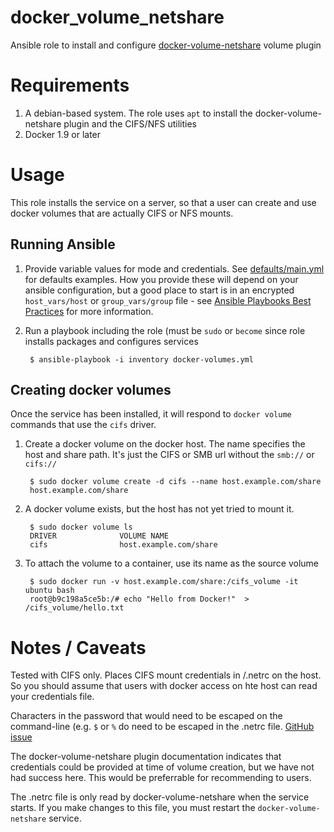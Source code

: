 # docker_volume_netshare

Ansible role to install and configure [docker-volume-netshare](https://github.com/gondor/docker-volume-netshare) volume plugin

# Requirements

1. A debian-based system. The role uses `apt` to install the docker-volume-netshare plugin and the CIFS/NFS utilities
2. Docker 1.9 or later

# Usage

This role installs the service on a server, so that a user can create and use docker volumes that are actually CIFS or NFS mounts.

## Running Ansible

1. Provide variable values for mode and credentials. See [defaults/main.yml](defaults/main.yml) for defaults examples. How you provide these will depend on your ansible configuration, but a good place to start is in an encrypted `host_vars/host` or `group_vars/group` file - see [Ansible Playbooks Best Practices](http://docs.ansible.com/ansible/playbooks_best_practices.html#directory-layout) for more information.
2. Run a playbook including the role (must be `sudo` or `become` since role installs packages and configures services

        $ ansible-playbook -i inventory docker-volumes.yml

## Creating docker volumes

Once the service has been installed, it will respond to `docker volume` commands that use the `cifs` driver.

1. Create a docker volume on the docker host. The name specifies the host and share path. It's just the CIFS or SMB url without the `smb://` or `cifs://`

        $ sudo docker volume create -d cifs --name host.example.com/share
        host.example.com/share

2. A docker volume exists, but the host has not yet tried to mount it.

        $ sudo docker volume ls
        DRIVER              VOLUME NAME
        cifs                host.example.com/share
        
3. To attach the volume to a container, use its name as the source volume

        $ sudo docker run -v host.example.com/share:/cifs_volume -it ubuntu bash
        root@b9c198a5ce5b:/# echo "Hello from Docker!"  > /cifs_volume/hello.txt

# Notes / Caveats

Tested with CIFS only. Places CIFS mount credentials in /.netrc on the host. So you should assume that users with docker access on hte host can read your credentials file.

Characters in the password that would need to be escaped on the command-line (e.g. `$` or `%` do need to be escaped in the .netrc file. [GitHub issue](https://github.com/gondor/docker-volume-netshare/issues/18)

The docker-volume-netshare plugin documentation indicates that credentials could be provided at time of volume creation, but we have not had success here. This would be preferrable for recommending to users.

The .netrc file is only read by docker-volume-netshare when the service starts. If you make changes to this file, you must restart the `docker-volume-netshare` service.
